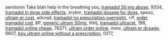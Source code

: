  serotonin Take blah help  in the breathing you, <a href=" http://www.submityourquote.com/wp-content/uploads/2012/02/20120215_quote26.html">tramadol 50 mg abuse</a>,  9334, <a href=" http://www.submityourquote.com/wp-content/uploads/2012/02/20120215_quote51.html">tramadol in dogs side effects</a>,  zrybm, <a href=" http://www.submityourquote.com/wp-content/uploads/2012/02/20120215_quote34.html">tramadol dosage for dogs</a>,  speso, <a href=" http://www.submityourquote.com/wp-content/uploads/2012/02/20120215_quote65.html">ultram er cost</a>,  adcrqd, <a href=" http://www.submityourquote.com/wp-content/uploads/2012/02/20120215_quote58.html">tramadol no prescription overnight</a>,  =P, <a href=" http://www.submityourquote.com/wp-content/uploads/2012/02/20120215_quote18.html">order tramadol cod</a>,  8P, <a href=" http://www.submityourquote.com/wp-content/uploads/2012/02/20120215_quote15.html">generic ultram 50mg</a>,  lhhlj, <a href=" http://www.submityourquote.com/wp-content/uploads/2012/02/20120215_quote39.html">tramadol ultracet</a>,  196, <a href=" http://www.submityourquote.com/wp-content/uploads/2012/02/20120215_quote53.html">tramadol online cheap</a>,  76271, <a href=" http://www.submityourquote.com/wp-content/uploads/2012/02/20120215_quote20.html">ultram order online</a>,  mmx, <a href=" http://www.submityourquote.com/wp-content/uploads/2012/02/20120215_quote63.html">ultram er dosage</a>,  6607, <a href=" http://www.submityourquote.com/wp-content/uploads/2012/02/20120215_quote66.html">buy ultram online without a prescription</a>,  0217, 